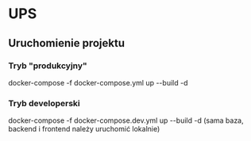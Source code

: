 # UPS

## Uruchomienie projektu

### Tryb "produkcyjny"
docker-compose -f docker-compose.yml up --build -d

### Tryb developerski
docker-compose -f docker-compose.dev.yml up --build -d
(sama baza, backend i frontend należy uruchomić lokalnie)
